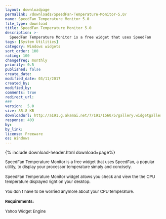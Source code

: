 ```yaml
---
layout: downloadpage
permalink: /downloads/SpeedFan-Temperature-Monitor-5,0/
name: SpeedFan Temperature Monitor 5.0
file_type: download
title: SpeedFan Temperature Monitor 5.0
description: >-
  SpeedFan Temperature Monitor is a free widget that uses SpeedFan
tags: [System Utilities]
category: Windows widgets
sort_order: 100
rating: 100
changefreq: monthly
priority: 0.5
published: false
create_date: 
modified_date: 03/11/2017
created_by: 
modified_by: 
comments: true
redirect_url: 
### 
version:  5.0
size: 85.8 KB
downloadurl: http://a191.g.akamai.net/7/191/1560/5/gallery.widgetgallery.com/widget_cache/37338/SpeedFan%20Temperature%20Monitor.widget?5.0
response: 403
by: 
by_link: 
license: Freeware
os: Windows
---
```


{% include download-header.html download=page%}

<p style="fix-download-text !important">
<p><font size="2"><p>SpeedFan Temperature Monitor is a free widget that uses SpeedFan, a popular utility, to display your processor temperature simply and concisely.<br />
<br />
SpeedFan Temperature Monitor widget allows you check and view the the CPU temperature displayed right on your desktop.<br />
<br />
You don t have to be worried anymore about your CPU temperature.<br />
<br />
<span><strong>Requirements:</strong></span><br />
<br />
Yahoo Widget Engine</p></p></p>
